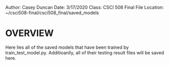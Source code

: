 Author: Casey Duncan
Date: 3/17/2020
Class: CSCI 508 Final
File Location: ~/csci508-final/csci508_final/saved_models

# OVERVIEW
Here lies all of the saved models that have been trained by train_test_model.py. Additioanlly, all of their testing result files will be saved here.
